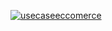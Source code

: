 <a href="https://ibb.co.com/Zc1jPxB"><img src="https://i.ibb.co.com/F8qrMz5/usecaseeccomerce.jpg" alt="usecaseeccomerce" border="0"></a><br /><a target='_blank' href='https://imgbb.com/'>
